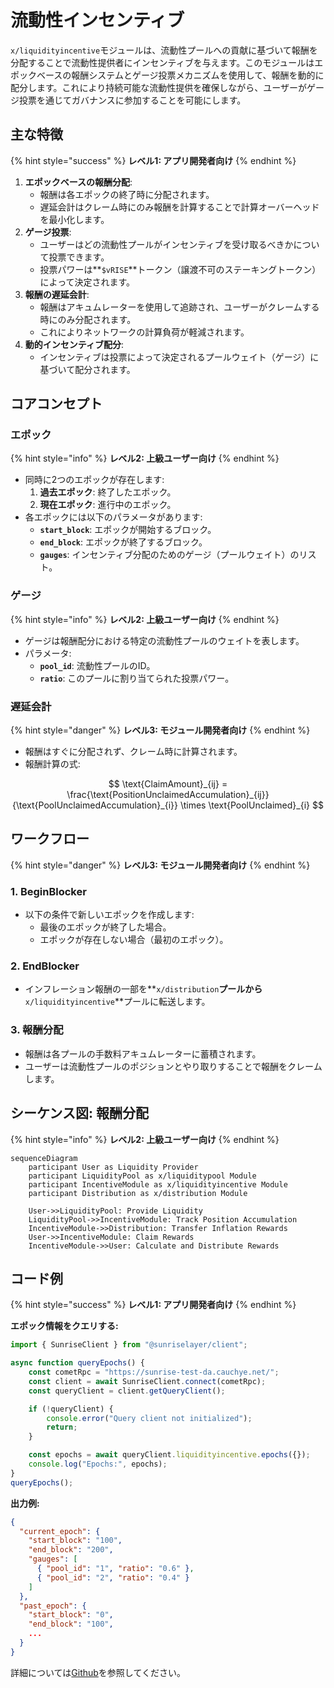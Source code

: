 # 流動性インセンティブ

`x/liquidityincentive`モジュールは、流動性プールへの貢献に基づいて報酬を分配することで流動性提供者にインセンティブを与えます。このモジュールはエポックベースの報酬システムとゲージ投票メカニズムを使用して、報酬を動的に配分します。これにより持続可能な流動性提供を確保しながら、ユーザーがゲージ投票を通じてガバナンスに参加することを可能にします。

## 主な特徴

{% hint style="success" %}
**レベル1: アプリ開発者向け**
{% endhint %}

1. **エポックベースの報酬分配**:
    - 報酬は各エポックの終了時に分配されます。
    - 遅延会計はクレーム時にのみ報酬を計算することで計算オーバーヘッドを最小化します。
2. **ゲージ投票**:
    - ユーザーはどの流動性プールがインセンティブを受け取るべきかについて投票できます。
    - 投票パワーは**`$vRISE`**トークン（譲渡不可のステーキングトークン）によって決定されます。
3. **報酬の遅延会計**:
    - 報酬はアキュムレーターを使用して追跡され、ユーザーがクレームする時にのみ分配されます。
    - これによりネットワークの計算負荷が軽減されます。
4. **動的インセンティブ配分**:
    - インセンティブは投票によって決定されるプールウェイト（ゲージ）に基づいて配分されます。

## **コアコンセプト**

### エポック

{% hint style="info" %}
**レベル2: 上級ユーザー向け**
{% endhint %}

- 同時に2つのエポックが存在します:
    1. **過去エポック**: 終了したエポック。
    2. **現在エポック**: 進行中のエポック。
- 各エポックには以下のパラメータがあります:
    - **`start_block`**: エポックが開始するブロック。
    - **`end_block`**: エポックが終了するブロック。
    - **`gauges`**: インセンティブ分配のためのゲージ（プールウェイト）のリスト。

### ゲージ

{% hint style="info" %}
**レベル2: 上級ユーザー向け**
{% endhint %}

- ゲージは報酬配分における特定の流動性プールのウェイトを表します。
- パラメータ:
    - **`pool_id`**: 流動性プールのID。
    - **`ratio`**: このプールに割り当てられた投票パワー。

### 遅延会計

{% hint style="danger" %}
**レベル3: モジュール開発者向け**
{% endhint %}

- 報酬はすぐに分配されず、クレーム時に計算されます。
- 報酬計算の式:

$$
\text{ClaimAmount}_{ij} = \frac{\text{PositionUnclaimedAccumulation}_{ij}}{\text{PoolUnclaimedAccumulation}_{i}} \times \text{PoolUnclaimed}_{i}
$$


## ワークフロー

{% hint style="danger" %}
**レベル3: モジュール開発者向け**
{% endhint %}

### 1. BeginBlocker

- 以下の条件で新しいエポックを作成します:
    - 最後のエポックが終了した場合。
    - エポックが存在しない場合（最初のエポック）。

### 2. EndBlocker

- インフレーション報酬の一部を**`x/distribution`**プールから**`x/liquidityincentive`**プールに転送します。

### 3. 報酬分配

- 報酬は各プールの手数料アキュムレーターに蓄積されます。
- ユーザーは流動性プールのポジションとやり取りすることで報酬をクレームします。

## シーケンス図: 報酬分配

{% hint style="info" %}
**レベル2: 上級ユーザー向け**
{% endhint %}

```mermaid
sequenceDiagram
    participant User as Liquidity Provider
    participant LiquidityPool as x/liquiditypool Module
    participant IncentiveModule as x/liquidityincentive Module
    participant Distribution as x/distribution Module

    User->>LiquidityPool: Provide Liquidity
    LiquidityPool->>IncentiveModule: Track Position Accumulation
    IncentiveModule->>Distribution: Transfer Inflation Rewards
    User->>IncentiveModule: Claim Rewards
    IncentiveModule->>User: Calculate and Distribute Rewards
```

## コード例

{% hint style="success" %}
**レベル1: アプリ開発者向け**
{% endhint %}

**エポック情報をクエリする:**

```javascript
import { SunriseClient } from "@sunriselayer/client";

async function queryEpochs() {
    const cometRpc = "https://sunrise-test-da.cauchye.net/";
    const client = await SunriseClient.connect(cometRpc);
    const queryClient = client.getQueryClient();

    if (!queryClient) {
        console.error("Query client not initialized");
        return;
    }

    const epochs = await queryClient.liquidityincentive.epochs({});
    console.log("Epochs:", epochs);
}
queryEpochs();
```

**出力例:**

```json
{
  "current_epoch": {
    "start_block": "100",
    "end_block": "200",
    "gauges": [
      { "pool_id": "1", "ratio": "0.6" },
      { "pool_id": "2", "ratio": "0.4" }
    ]
  },
  "past_epoch": {
    "start_block": "0",
    "end_block": "100",
    ...
  }
}
```


詳細については[Github](https://github.com/sunriselayer/sunrise/tree/main/x/liquidityincentive)を参照してください。